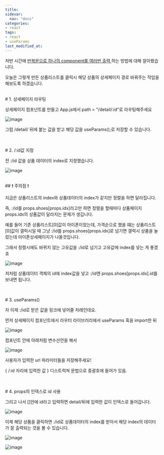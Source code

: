 ```yaml
---
title: 
sidevar:
  nav: "docs"
categories:
- react
tags:
- react
- useParams
last_modified_at:
---
```



저번 시간에 [ 반복문으로 하나의 component를 여러번 출력 ](https://bellasimi.github.io/react/React-component-+-%EB%B0%98%EB%B3%B5%EB%AC%B8/)하는 방법에 대해 알아봤습니다. 

오늘은 그렇게 만든 상품리스트를 클릭시 해당 상품의 상세페이지 경로 바꿔주는 작업을 해보도록 하겠습니다. 

<br/>
# 1. 상세페이지 라우팅

상세페이지 컴포넌트를 만들고 App.js에서 path = "/detail/:id"로 라우팅해주세요

![image](https://user-images.githubusercontent.com/79133602/149263598-c0278e8c-bcf0-4901-8202-5f4aebcedd8a.png)

그럼 /detail/ 뒤에 붙는 값을 받고 해당 값을 useParams();로 저장할 수 있습니다. 


<br/>
<br/>
# 2. /:id값 지정

전 :/id 값을 상품 데이터의 index로 지정했습니다. 

![image](https://user-images.githubusercontent.com/79133602/149264375-ea2f52eb-885d-45d6-ba32-7a06e1ec3265.png)

<br/>
## ❗ 주의점 ❗

지금은 상품리스트의 index와 상품데이터의 index가 같지만 정렬을 하면 달라집니다.

즉, :/id를 props.shoes[props.idx]라고만 하면 정렬을 할때마다 상품페이지 props.idx의 상품값이 달라지는 문제가 생깁니다.

예를 들어 기존 상품리스트[0]값이 아이폰이었는데, 가격순으로 했을 떄는 상품리스트[0]값이 갤럭시일 때
그냥 :/id를 props.shoes[props.idx]로 넘기면 갤럭시 상품을 눌렀는데 아이폰상세페이지가 나올것입니다.

그래서 정렬시에도 바뀌지 않는 고유값을 :/id로 넘기고 고유값에 index를 넣는 게 좋겠죠

![image](https://user-images.githubusercontent.com/79133602/149265214-a169e7be-ff72-4d4f-a987-b61810363444.png)

저처럼 상품데이터 객체의 id에 index값을 넣고 :/id엔 props.shoes[props.idx].id를 보내면 됩니다.

<br/>
<br/>
# 3. useParams()

자 이제 :/id로 받은 값을 링크에 넣어줄 차례인데요.

먼저 상세페이지 컴포넌트에서 라우터 라이브러리에서 useParams 훅을  import한 뒤

![image](https://user-images.githubusercontent.com/79133602/149263447-8b821a5f-c230-4ac3-86be-4cda8c1ff0d1.png)

컴포넌트 안에 아래처럼 변수선언을 해서

![image](https://user-images.githubusercontent.com/79133602/149263451-aa80dfd3-1ea6-4077-acd3-f666476e652b.png)

사용자가 입력한 url 파라미터들을 저장해주세요!

{ /:id 자리에 입력한 값 } 디스트럭쳐 문법으로 중괄호에 들어가 있음.


<br/>
<br/>
# 4. props의 인덱스로 id 사용

그리고 나서 []안에 id라고 입력하면 detail/뒤에 입력한 값이 인덱스로 들어갑니다.

![image](https://user-images.githubusercontent.com/79133602/149263457-06ce084b-41f4-43ca-bec3-3d643adc3e7c.png)

이제 해당 상품을 클릭하면 :/id로 상품데이터의 index를 받아서 해당 index의 데이터가 잘 출력되는 것을 볼 수 있습니다.

![image](https://user-images.githubusercontent.com/79133602/149265721-ca91bf06-dc00-446d-ad9d-3009cad1e5fa.png)

![image](https://user-images.githubusercontent.com/79133602/149265627-a7bf439c-d843-4c83-af15-30eabc78e240.png)

